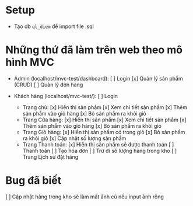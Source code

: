 # Setup
- Tạo db `ql_diem` để import file .sql

# Những thứ đã làm trên web theo mô hình MVC
- Admin (localhost/mvc-test/dashboard):
	[ ] Login
	[x] Quản lý sản phẩm (CRUD)
	[ ] Quản lý đơn hàng

- Khách hàng (localhost/mvc-test/):
	[ ] Login
	+ Trang chủ:
		[x] Hiển thị sản phẩm
		[x] Xem chi tiết sản phẩm
		[x] Thêm sản phẩm vào giỏ hàng
		[x] Bỏ sản phẩm ra khỏi giỏ
	+ Trang Cửa hàng:
		[x] Hiển thị sản phẩm
		[x] Xem chi tiết sản phẩm
		[x] Thêm sản phẩm vào giỏ hàng
		[x] Bỏ sản phẩm ra khỏi giỏ
	+ Trang Giỏ hàng:
		[x] Hiển thị sản phẩm có trong giỏ
		[x] Bỏ sản phẩm ra khỏi giỏ
		[x] Cập nhật số lượng sản phẩm
	+ Trang Thanh toán:
		[x] Hiển thị sản phẩm sẽ được thanh toán
		[ ] Thanh toán
		[ ] Tạo hóa đơn
		[ ] Trừ đi số lượng hàng trong kho
	[ ] Trang Lịch sử đặt hàng

# Bug đã biết
[ ] Cập nhật hàng trong kho sẽ làm mất ảnh cũ nếu input ảnh rỗng